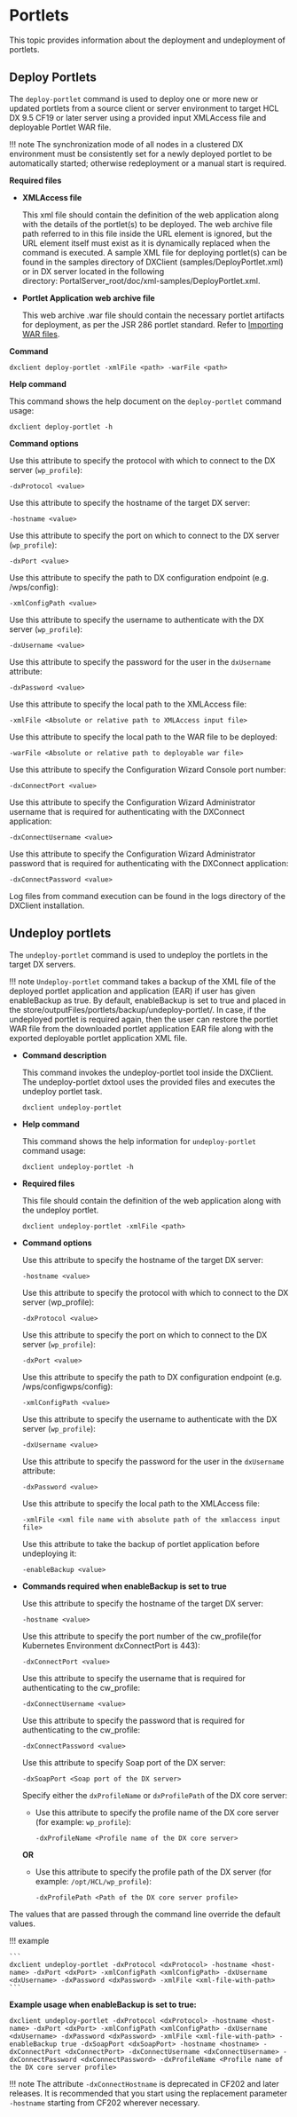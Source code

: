 # Portlets

This topic provides information about the deployment and undeployment of portlets.

## Deploy Portlets

The `deploy-portlet` command is used to deploy one or more new or updated portlets from a source client or server environment to target HCL DX 9.5 CF19 or later server using a provided input XMLAccess file and deployable Portlet WAR file.

!!! note
    The synchronization mode of all nodes in a clustered DX environment must be consistently set for a newly deployed portlet to be automatically started; otherwise redeployment or a manual start is required.

**Required files**

-   **XMLAccess file**

    This xml file should contain the definition of the web application along with the details of the portlet(s) to be deployed. The web archive file path referred to in this file inside the URL element is ignored, but the URL element itself must exist as it is dynamically replaced when the command is executed. A sample XML file for deploying portlet(s) can be found in the samples directory of DXClient (samples/DeployPortlet.xml) or in DX server located in the following directory: PortalServer_root/doc/xml-samples/DeployPortlet.xml.


-   **Portlet Application web archive file**

    This web archive .war file should contain the necessary portlet artifacts for deployment, as per the JSR 286 portlet standard. Refer to [Importing WAR files](../../../../deployment/manage//portal_admin_tools/xml_config_interface/xml_config_ref/adxmlref_import_war.md).


**Command**

```
dxclient deploy-portlet -xmlFile <path> -warFile <path>
```

**Help command**

This command shows the help document on the `deploy-portlet` command usage:

```
dxclient deploy-portlet -h
```

**Command options**

Use this attribute to specify the protocol with which to connect to the DX server (`wp_profile`):

```
-dxProtocol <value>
```

Use this attribute to specify the hostname of the target DX server:

```
-hostname <value>
```

Use this attribute to specify the port on which to connect to the DX server (`wp_profile`):

```
-dxPort <value>
```

Use this attribute to specify the path to DX configuration endpoint (e.g. /wps/config):

```
-xmlConfigPath <value>
```

Use this attribute to specify the username to authenticate with the DX server (`wp_profile`):

```
-dxUsername <value>
```

Use this attribute to specify the password for the user in the `dxUsername` attribute:

```
-dxPassword <value>
```

Use this attribute to specify the local path to the XMLAccess file:

```
-xmlFile <Absolute or relative path to XMLAccess input file>
```

Use this attribute to specify the local path to the WAR file to be deployed:

```
-warFile <Absolute or relative path to deployable war file>
```

Use this attribute to specify the Configuration Wizard Console port number:

```
-dxConnectPort <value>
```

Use this attribute to specify the Configuration Wizard Administrator username that is required for authenticating with the DXConnect application:

```
-dxConnectUsername <value>
```

Use this attribute to specify the Configuration Wizard Administrator password that is required for authenticating with the DXConnect application:

```
-dxConnectPassword <value>
```

Log files from command execution can be found in the logs directory of the DXClient installation.

## Undeploy portlets

The `undeploy-portlet` command is used to undeploy the portlets in the target DX servers.

!!! note
    `Undeploy-portlet` command takes a backup of the XML file of the deployed portlet application and application (EAR) if user has given enableBackup as true. By default, enableBackup is set to true and placed in the store/outputFiles/portlets/backup/undeploy-portlet/. In case, if the undeployed portlet is required again, then the user can restore the portlet WAR file from the downloaded portlet application EAR file along with the exported deployable portlet application XML file.

-   **Command description**

    This command invokes the undeploy-portlet tool inside the DXClient. The undeploy-portlet dxtool uses the provided files and executes the undeploy portlet task.

    ```
    dxclient undeploy-portlet
    ```

-   **Help command**

    This command shows the help information for `undeploy-portlet` command usage:

    ```
    dxclient undeploy-portlet -h
    ```

-   **Required files**

    This file should contain the definition of the web application along with the undeploy portlet.

    ```
    dxclient undeploy-portlet -xmlFile <path>
    ```

-   **Command options**

    Use this attribute to specify the hostname of the target DX server:

    ```
    -hostname <value>
    ```

    Use this attribute to specify the protocol with which to connect to the DX server (wp_profile):

    ```
    -dxProtocol <value>
    ```

    Use this attribute to specify the port on which to connect to the DX server (`wp_profile`):

    ```
    -dxPort <value>
    ```

    Use this attribute to specify the path to DX configuration endpoint (e.g. /wps/configwps/config):

    ```
    -xmlConfigPath <value>
    ```

    Use this attribute to specify the username to authenticate with the DX server (`wp_profile`):

    ```
    -dxUsername <value>
    ```

    Use this attribute to specify the password for the user in the `dxUsername` attribute:

    ```
    -dxPassword <value>
    ```

    Use this attribute to specify the local path to the XMLAccess file:

    ```
    -xmlFile <xml file name with absolute path of the xmlaccess input file>
    ```

    Use this attribute to take the backup of portlet application before undeploying it:

    ```
    -enableBackup <value>
    ```

-   **Commands required when enableBackup is set to true**

    Use this attribute to specify the hostname of the target DX server:

    ```
    -hostname <value>
    ```

    Use this attribute to specify the port number of the cw_profile(for Kubernetes Environment dxConnectPort is 443):

    ```
    -dxConnectPort <value>
    ```

    Use this attribute to specify the username that is required for authenticating to the cw_profile:

    ```
    -dxConnectUsername <value>
    ```

    Use this attribute to specify the password that is required for authenticating to the cw_profile:

    ```
    -dxConnectPassword <value>
    ```

    Use this attribute to specify Soap port of the DX server:

    ```
    -dxSoapPort <Soap port of the DX server>
    ```

    Specify either the `dxProfileName` or `dxProfilePath` of the DX core server:

    -   Use this attribute to specify the profile name of the DX core server (for example: `wp_profile`):

        ```
        -dxProfileName <Profile name of the DX core server>
        ```

    **OR**

    -   Use this attribute to specify the profile path of the DX server (for example: `/opt/HCL/wp_profile`):

        ```
        -dxProfilePath <Path of the DX core server profile> 
        ```


The values that are passed through the command line override the default values.

!!! example

    ```
    dxclient undeploy-portlet -dxProtocol <dxProtocol> -hostname <host-name> -dxPort <dxPort> -xmlConfigPath <xmlConfigPath> -dxUsername <dxUsername> -dxPassword <dxPassword> -xmlFile <xml-file-with-path> 
    ```

**Example usage when enableBackup is set to true:**

```
dxclient undeploy-portlet -dxProtocol <dxProtocol> -hostname <host-name> -dxPort <dxPort> -xmlConfigPath <xmlConfigPath> -dxUsername <dxUsername> -dxPassword <dxPassword> -xmlFile <xml-file-with-path> -enableBackup true -dxSoapPort <dxSoapPort> -hostname <hostname> -dxConnectPort <dxConnectPort> -dxConnectUsername <dxConnectUsername> -dxConnectPassword <dxConnectPassword> -dxProfileName <Profile name of the DX core server profile>
```

!!! note
    The attribute `-dxConnectHostname` is deprecated in CF202 and later releases. It is recommended that you start using the replacement parameter `-hostname` starting from CF202 wherever necessary.


<!-- ???Info "Related information"


[DXClient](../containerization/dxclient.md) -->

